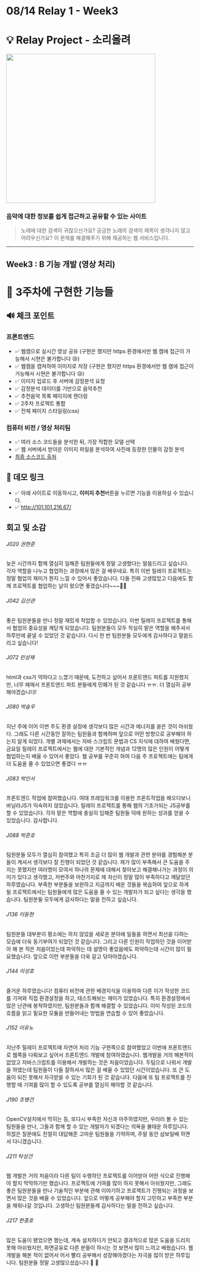 # 08/14 Relay 1 - Week3

# 💡 Relay Project - 소리올려  
<img width="400" src="https://user-images.githubusercontent.com/60081031/89016426-af98e280-d353-11ea-9d8f-6a8c479e89fd.jpg">  

### **음악에 대한 정보를 쉽게 접근하고 공유할 수 있는 사이트**

> 노래에 대한 검색이 귀찮으신가요? 궁금한 노래의 검색이 제목이 생각나지 않고 어려우신가요? 이 문제를 해결해주기 위해 제공하는 웹 서비스입니다.



---

## Week3 : B 기능 개발 (영상 처리)

# 💎 3주차에 구현한 기능들  

## 🔊 체크 포인트 

### 프론트엔드

* ✅ 웹캠으로 실시간 영상 공유  (구현은 했지만 https 환경에서만 웹 캠에 접근이 가능해서 시현은 불가합니다 😢)
* ✅ 웹캠을 캡쳐하여 이미지로 저장  (구현은 했지만 https 환경에서만 웹 캠에 접근이 가능해서 시현은 불가합니다 😢)
* ✅ 이미지 업로드 후 서버에 감정분석 요청
* ✅ 감정분석 데이터를 기반으로 음악추천
* ✅ 추천음악 목록 페이지에 렌더링
* ✅ 2주차 프로젝트 통합
* ✅ 전체 페이지 스타일링(css)

### 컴퓨터 비전 / 영상 처리팀  
* ✅ 여러 소스 코드들을 분석한 뒤, 가장 적합한 모델 선택  
* ✅ 웹 서버에서 받아온 이미지 파일을 분석하여 사진에 등장한 인물의 감정 분석  
* [최종 소스코드 출처](https://github.com/atulapra/Emotion-detection)  

## 🎈 데모 링크

* ✅ 아래 사이트로 이동하시고, <b>이미지 추천</b>버튼을 누르면 기능을 이용하실 수 있습니다.
* ✅ http://101.101.216.67/


## 회고 및 소감
###### J020 권현준  
늦은 시간까지 함께 열심히 일해준 팀원들에게 정말 고생했다는 말씀드리고 싶습니다. 각자 역할을 나누고 협업하는 과정에서 많은 걸 배우네요. 특히 이번 릴레이 프로젝트는 정말 협업의 재미가 뭔지 느낄 수 있어서 좋았습니다. 다들 진짜 고생많았고 다음에도 함께 프로젝트를 협업하는 날이 왔으면 좋겠습니다~~~👏👏

###### J042 김선관  
좋은 팀원분들을 만나 정말 재밌게 작업할 수 있었습니다. 이번 릴레이 프로젝트를 통해서 협업의 중요성을 깨닫게 되었습니다. 팀원분들이 모두 착실히 맡은 역할을 해주셔서 하루만에 끝낼 수 있었던 것 같습니다. 다시 한 번 팀원분들 모두에게 감사하다고 말씀드리고 싶습니다!

###### J072 민성재

html과 css가 약하다고 느꼈기 때문에, 도전하고 싶어서 프론트엔드 파트를 지원했지만, 너무 헤매서 프론트엔드 파트 분들에게 민폐가 된 것 같습니다 ㅠㅠ. 더 열심히 공부해야겠습니다!  

###### J080 박슬우
지난 주에 이어 이번 주도 환경 설정에 생각보다 많은 시간과 에너지를 쏟은 것이 아쉬웠다. 그래도 다른 시간동안 잘하는 팀원들과 함께하며 앞으로 어떤 방향으로 공부해야 하는지 알게 되었다. 개별 과제에서는 자바 스크립트 문법과 CS 지식에 대하여 배웠다면, 금요일 릴레이 프로젝트에서는 웹에 대한 기본적인 개념과 12명의 많은 인원이 어떻게 협업하는지 배울 수 있어서 좋았다. 웹 공부를 꾸준히 하여 다음 주 프로젝트에는 팀에게 더 도움을 줄 수 있었으면 좋겠다 ㅠㅠ  

###### J083 박인서

프론트엔드 작업에 참여했습니다. 여태 프레임워크를 이용한 프론트작업을 해오다보니 바닐라JS가 익숙하지 않았습니다. 릴레이 프로젝트를 통해 웹의 기초가되는 JS공부를 할 수 있었습니다.
각자 맡은 역할에 충실히 임해준 팀원들 덕에 원하는 성과를 얻을 수 있었습니다. 감사합니다.  


###### J088 박준호
팀원분들 모두가 열심히 참여했고 특히 조금 더 많이 웹 개발과 관련 분야를 경험해본 분들이 계셔서 생각보다 잘 진행이 되었던 것 같습니다. 제가 많이 부족해서 큰 도움을 주지는 못했지만 여러명이 모여서 하나의 문제에 대해서 찾아보고 해결해나가는 과정이 의미가 있다고 생각했고, 저번주와 마찬가지로 제 자신이 정말 많이 부족하다고 깨달았던 하루였습니다. 부족한 부분들을 보완하고 지금까지 배운 것들을 복습하여 앞으로 하게 될 프로젝트에서는 팀원들에게 많은 도움을 줄 수 있는 개발자가 되고 싶다는 생각을 했습니다. 팀원분들 모두에게 감사하다는 말을 전하고 싶습니다.

###### J136 이동현
팀원분들 대부분이 평소에는 하지 않았을 새로운 분야에 일들을 하면서 최선을 다하는 모습에 더욱 동기부여가 되었던 것 같습니다. 그리고 다른 인원이 작업하던 것을 이어받아 해 본 적은 처음이었는데 파악하는 데 설명이 좋았음에도 파악하는데 시간이 많이 필요했습니다. 앞으로 이런 부분들을 더욱 갈고 닦아야겠습니다.

###### J144 이성호  
즐거운 하루였습니다! 컴퓨터 비전에 관한 배경지식을 이용하여 다른 이가 작성한 코드를 가져와 직접 환경설정을 하고, 테스트해보는 재미가 있었습니다. 특히 환경설정에서 많은 난관에 봉착하였지만, 팀원분들과 함께 해결할 수 있었습니다. 이미 작성된 코드의 흐름을 읽고 필요한 모듈을 만들어내는 방법을 연습할 수 있어 좋았습니다.


###### J152 이유노  
지난주 릴레이 프로젝트때 자연어 처리 기능 구현쪽으로 참여했었고 이번에 프론트엔드로 웹쪽을 다뤄보고 싶어서 프론트엔드 개발에 참여하였습니다. 웹개발을 거의 해본적이 없었고 자바스크립트를 이용해서 개발하는 것은 처음이었습니다. 두팀으로 나워서 개발을 하였는데 팀원들이 다들 잘하셔서 많은 걸 배울 수 있었던 시간이었습니다. 또 큰 도움이 되진 못해서 자극받을 수 있는 기회가 된 것 같습니다. 다음에 또 팀 프로젝트를 진행할 때 기여를 많이 할 수 있도록 공부를 열심히 해야할 것 같습니다.

###### J190 조병건  
OpenCV설치에서 막히는 등, 또다시 부족한 자신과 마주하였지만, 우러러 볼 수 있는 팀원들을 만나, 그들과 함께 할 수 있는 개발자가 되겠다는 의욕을 불태운 하루입니다. 하찮은 질문에도 친절히 대답해준  고마운 팀원들을 기억하며, 주말 동안 삼보일배 하면서 다니겠습니다.  

###### J211 탁성건  
웹 개발은 거의 처음이라 다른 팀이 수행하던 프로젝트를 이어받아 어떤 식으로 진행해야 할지 막막하기만 했습니다. 프로젝트에 기여를 많이 하지 못해서 아쉬웠지만, 그래도 좋은 팀원분들을 만나 기술적인 부분에 관해 이야기하고 프로젝트가 진행되는 과정을 보면서 많은 것을 배울 수 있었습니다. 앞으로 어떻게 공부해야 할지 고민하고 부족한 부분을 채워나갈 것입니다. 고생하신 팀원분들께 감사하다는 말을 전하고 싶습니다.

###### J217 한종호  
많은 도움이 됐었으면 했는데, 계속 설치하다가 안되고 결과적으로 많은 도움을 드리지 못해 아쉬웠지만, 화면공유로 다른 분들이 하시는 것 보면서 많이 느끼고 배웠습니다. 웹 개발을 해본 적이 없어서 어서 빨리 공부해서 성장해야겠다는 자극을 많이 받은 하루입니다. 팀원분들 정말 고생많으셨습니다 🙂 👏  

